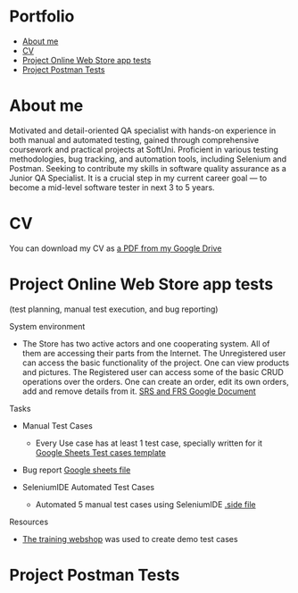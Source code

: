 # Portfolio
- [About me](#about-me)
- [CV](#cv)
- [Project Online Web Store app tests](#project-online-web-store-app-tests)
- [Project Postman Tests](#project-postman-tests)

# About me
Motivated and detail-oriented QA specialist with hands-on experience in both
manual and automated testing, gained through comprehensive coursework and
practical projects at SoftUni. Proficient in various testing methodologies, bug
tracking, and automation tools, including Selenium and Postman. Seeking to
contribute my skills in software quality assurance as a Junior QA Specialist. 
It is a crucial step in my current career goal — to become a mid-level software 
tester in next 3 to 5 years.
# CV
You can download my CV as [a PDF from my Google Drive](https://drive.google.com/file/d/1PoMk4FYaXV-uanfRYiucJonfiKFF5Qp6/view?usp=drive_link)
# Project Online Web Store app tests
(test planning, manual test execution, and bug reporting)

System environment 

- The Store has two active actors and one cooperating system. All of them are accessing their parts from the Internet. The Unregistered user can access the basic functionality of the project. One can view products and pictures. The Registered user can access some of the basic CRUD operations over the orders. One can create an order, edit its own orders, add and remove details from it. [SRS and FRS Google Document](https://docs.google.com/document/d/1HKBEQrpEatiud_3FnOg8vk_rqlin-oOReicZepjDBEs/edit?usp=sharing)

Tasks

 - Manual Test Cases

    - Every Use case has at least 1 test case, specially written for it [Google Sheets Test cases template](https://docs.google.com/spreadsheets/d/1MqoQjIOAdlWWm7w45GqTdQ_bRJnBnkie/edit?usp=sharing&ouid=117075589070239067032&rtpof=true&sd=true)

  - Bug report [Google sheets file](https://docs.google.com/spreadsheets/d/1fsWdMotgzT9D3M6GnYDFOkOtpB4wZqA97Kt-UZuOsiI/edit?gid=517650332#gid=517650332)
  - SeleniumIDE Automated Test Cases

     - Automated 5 manual test cases using SeleniumIDE [.side file](https://github.com/Elitsa-Georgieva/Portfolio-in-progress/blob/main/web_store_test-cases_automated_with_SeleniumIDE.side)

Resources
- [The training webshop](https://demo.opencart.com/) was used to create demo test cases


# Project Postman Tests
